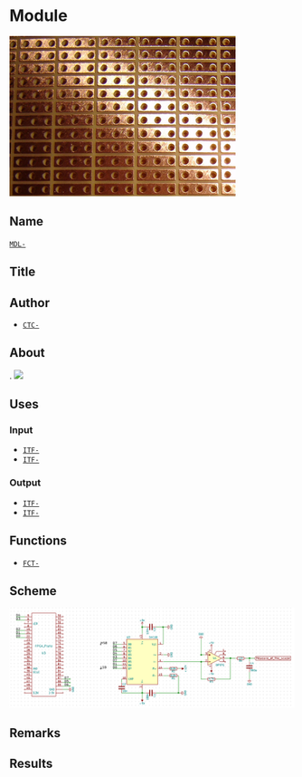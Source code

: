 # Module
![](viewme.png)

## Name
[`MDL-`]()

## Title


## Author
* [`CTC-`]()

## About
.
![](./images/pulseb.png)

## Uses
### Input
* [`ITF-`]()
* [`ITF-`]()

### Output
* [`ITF-`]()
* [`ITF-`]()

## Functions
* [`FCT-`]()

## Scheme
![](./images/scheme.png)

## Remarks


## Results


